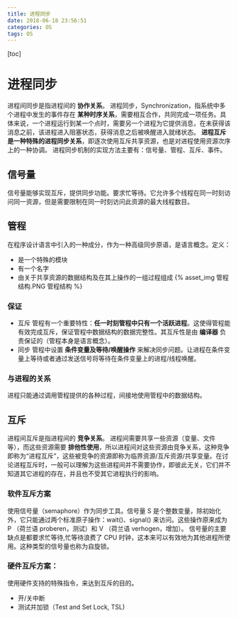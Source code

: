 ```yaml
---
title: 进程同步
date: 2018-06-18 23:56:51
categories: OS
tags: OS
---
```

[toc]
# 进程同步
进程间同步是指进程间的 **协作关系**。
进程同步，Synchronization，指系统中多个进程中发生的事件存在 **某种时序关系**，需要相互合作，共同完成一项任务。具体来说，一个进程运行到某一个点时，需要另一个进程为它提供消息，在未获得该消息之前，该进程进入阻塞状态，获得消息之后被唤醒进入就绪状态。
**进程互斥是一种特殊的进程同步关系**，即逐次使用互斥共享资源，也是对进程使用资源次序上的一种协调。
进程同步机制的实现方法主要有：信号量、管程、互斥、事件。

## 信号量
信号量能够实现互斥，提供同步功能。要求忙等待。它允许多个线程在同一时刻访问同一资源，但是需要限制在同一时刻访问此资源的最大线程数目。

## 管程
在程序设计语言中引入的一种成分，作为一种高级同步原语，是语言概念。定义：
* 是一个特殊的模块
* 有一个名字
* 由关于共享资源的数据结构及在其上操作的一组过程组成
{% asset_img 管程结构.PNG 管程结构 %}

### 保证
* 互斥
管程有一个重要特性：**任一时刻管程中只有一个活跃进程**。这使得管程能有效完成互斥，保证管程中数据结构的数据完整性。其互斥性是由 **编译器** 负责保证的（管程本身是语言概念）。
* 同步
管程中设置 **条件变量及等待/唤醒操作** 来解决同步问题。让进程在条件变量上等待或者通过发送信号将等待在条件变量上的进程/线程唤醒。

### 与进程的关系
进程只能通过调用管程提供的各种过程，间接地使用管程中的数据结构。

## 互斥
进程间互斥是指进程间的 **竞争关系**。
进程间需要共享一些资源（变量、文件等），而这些资源需要 **排他性使用**，所以进程间对这些资源由竞争关系，这种竞争即称为“进程互斥”，这些被竞争的资源即称为临界资源/互斥资源/共享变量。在讨论进程互斥时，一般可以理解为这些进程间并不需要协作，即彼此无关，它们并不知道其它进程的存在，并且也不受其它进程执行的影响。

### 软件互斥方案
使用信号量（semaphore）作为同步工具。信号量 S 是个整数变量，除初始化外，它只能通过两个标准原子操作：wait()、signal() 来访问。这些操作原来成为 P （荷兰语 proberen，测试）和 V （荷兰语 verhogen，增加）。
信号量的主要缺点是都要求忙等待,忙等待浪费了 CPU 时钟，这本来可以有效地为其他进程所使用。这种类型的信号量也称为自旋锁。

### 硬件互斥方案：
使用硬件支持的特殊指令，来达到互斥的目的。
* 开/关中断
* 测试并加锁（Test and Set Lock, TSL)

